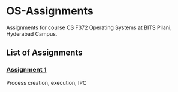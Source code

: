 # OS-Assignments
Assignments for course CS F372 Operating Systems at BITS Pilani, Hyderabad Campus.

## List of Assignments

### [Assignment 1](assignment1/)
Process creation, execution, IPC

